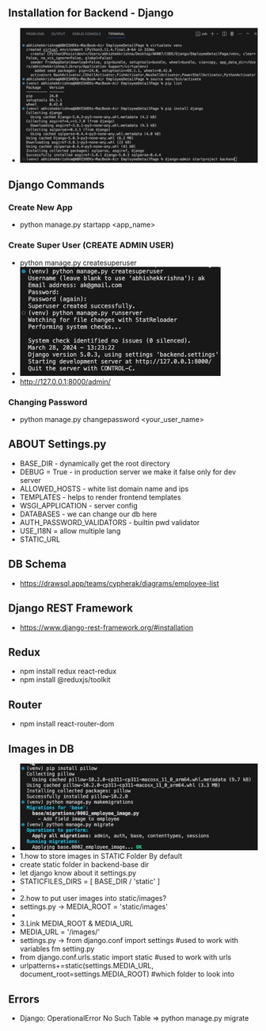 ## Installation for Backend - Django
- ![terminal](images/Installation.png)
## Django Commands
### Create New App
- python manage.py startapp <app_name>
### Create Super User (CREATE ADMIN USER)
- python manage.py createsuperuser
- ![terminal](images/createAdmin.png)
- http://127.0.0.1:8000/admin/
### Changing Password
- python manage.py changepassword <your_user_name>
## ABOUT Settings.py
- BASE_DIR - dynamically get the root directory
- DEBUG = True - in production server we make it false only for dev server
- ALLOWED_HOSTS - white list domain name and ips
- TEMPLATES  - helps to render frontend templates
- WSGI_APPLICATION - server config
- DATABASES - we can change our db here
- AUTH_PASSWORD_VALIDATORS - builtin pwd validator
- USE_I18N = allow multiple lang
- STATIC_URL

## DB Schema
- https://drawsql.app/teams/cypherak/diagrams/employee-list

## Django REST Framework
- https://www.django-rest-framework.org/#installation

## Redux
- npm install redux react-redux 
- npm install @reduxjs/toolkit

## Router
- npm install react-router-dom

## Images in DB
- ![terminal](images/pillow.png)
- 1.how to store images in STATIC Folder By default
- create static folder in backend-base dir
- let django know about it settings.py
- STATICFILES_DIRS = [
    BASE_DIR / 'static'
]
- 
- 2.how to put user images into static/images?
- settings.py -> MEDIA_ROOT = 'static/images'
- 
- 3.Link MEDIA_ROOT & MEDIA_URL 
- MEDIA_URL = '/images/'
- settings.py -> from django.conf import settings #used to work with variables fm setting.py
- from django.conf.urls.static import static #used to work with urls
- urlpatterns+=static(settings.MEDIA_URL, document_root=settings.MEDIA_ROOT) #which folder to look into




## Errors 
- Django: OperationalError No Such Table =>  python manage.py migrate